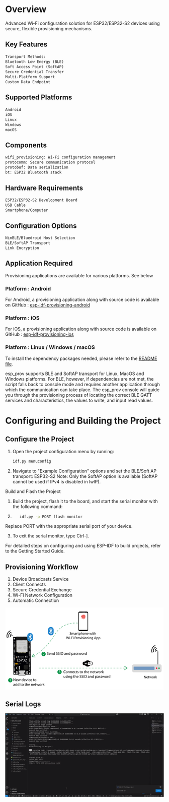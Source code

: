 # Overview
Advanced Wi-Fi configuration solution for ESP32/ESP32-S2 devices using secure, flexible provisioning mechanisms.
## Key Features

    Transport Methods:
    Bluetooth Low Energy (BLE)
    Soft Access Point (SoftAP)
    Secure Credential Transfer
    Multi-Platform Support
    Custom Data Endpoint

## Supported Platforms

    Android
    iOS
    Linux
    Windows
    macOS

## Components

    wifi_provisioning: Wi-Fi configuration management
    protocomm: Secure communication protocol
    protobuf: Data serialization
    bt: ESP32 Bluetooth stack

## Hardware Requirements

    ESP32/ESP32-S2 Development Board
    USB Cable
    Smartphone/Computer

## Configuration Options

    NimBLE/Bluedroid Host Selection
    BLE/SoftAP Transport
    Link Encryption

## Application Required
Provisioning applications are available for various platforms. See below

### Platform : Android
For Android, a provisioning application along with source code is available on GitHub : [esp-idf-provisioning-android](https://github.com/espressif/esp-idf-provisioning-android)

### Platform : iOS
For iOS, a provisioning application along with source code is available on GitHub : [esp-idf-provisioning-ios](https://github.com/espressif/esp-idf-provisioning-ios)

### Platform : Linux / Windows / macOS
To install the dependency packages needed, please refer to the [README file](https://github.com/espressif/esp-idf/blob/master/examples/README.md#running-test-python-script-pytest).

esp_prov supports BLE and SoftAP transport for Linux, MacOS and Windows platforms. For BLE, however, if dependencies are not met, the script falls back to console mode and requires another application through which the communication can take place. The esp_prov console will guide you through the provisioning process of locating the correct BLE GATT services and characteristics, the values to write, and input read values.



# Configuring and Building the Project

## Configure the Project
1. Open the project configuration menu by running:
   ```bash
   idf.py menuconfig
   ```
2.  Navigate to "Example Configuration" options and set the BLE/Soft AP transport:
        ESP32-S2 Note: Only the SoftAP option is available (SoftAP cannot be used if IPv4 is disabled in lwIP).

Build and Flash the Project

1.  Build the project, flash it to the board, and start the serial monitor with the following command:
2.  ```bash
       idf.py -p PORT flash monitor
       ```

  Replace PORT with the appropriate serial port of your device.

3. To exit the serial monitor, type Ctrl-].

For detailed steps on configuring and using ESP-IDF to build projects, refer to the Getting Started Guide.

## Provisioning Workflow

1. Device Broadcasts Service
2. Client Connects
3. Secure Credential Exchange
4. Wi-Fi Network Configuration
5. Automatic Connection

![alt text](image.png)

## Serial Logs
[![logs](log.png)](esp_logs.mp4)
